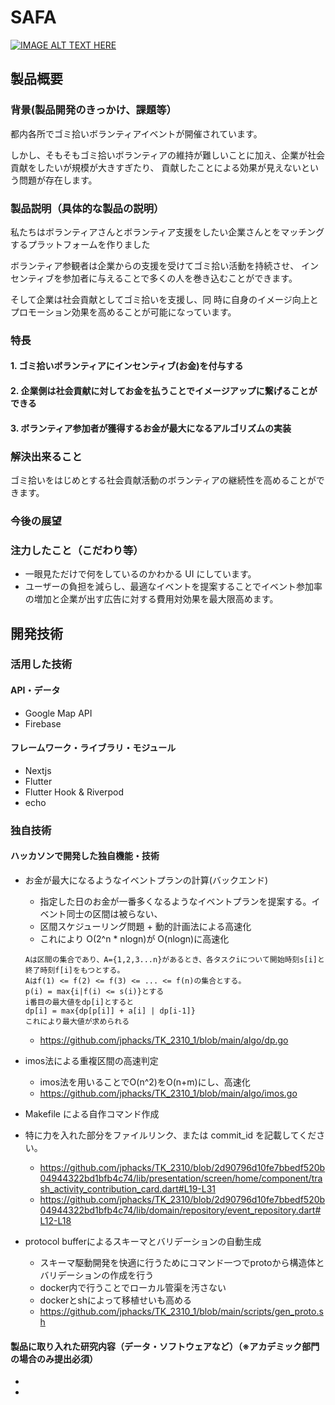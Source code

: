 # SAFA

[![IMAGE ALT TEXT HERE](https://jphacks.com/wp-content/uploads/2023/07/JPHACKS2023_ogp.png)](https://www.youtube.com/watch?v=yYRQEdfGjEg)

## 製品概要

### 背景(製品開発のきっかけ、課題等）

都内各所でゴミ拾いボランティアイベントが開催されています。

しかし、そもそもゴミ拾いボランティアの維持が難しいことに加え、企業が社会貢献をしたいが規模が大きすぎたり、
貢献したことによる効果が見えないという問題が存在します。

### 製品説明（具体的な製品の説明）

私たちはボランティアさんとボランティア支援をしたい企業さんとをマッチングするプラットフォームを作りました

ボランティア参観者は企業からの支援を受けてゴミ拾い活動を持続させ、
インセンティブを参加者に与えることで多くの人を巻き込むことができます。

そして企業は社会貢献としてゴミ拾いを支援し、同
時に自身のイメージ向上とプロモーション効果を高めることが可能になっています。

### 特長

#### 1. ゴミ拾いボランティアにインセンティブ(お金)を付与する

#### 2. 企業側は社会貢献に対してお金を払うことでイメージアップに繋げることができる

#### 3. ボランティア参加者が獲得するお金が最大になるアルゴリズムの実装

### 解決出来ること

ゴミ拾いをはじめとする社会貢献活動のボランティアの継続性を高めることができます。

### 今後の展望

### 注力したこと（こだわり等）

- 一眼見ただけで何をしているのかわかる UI にしています。
- ユーザーの負担を減らし、最適なイベントを提案することでイベント参加率の増加と企業が出す広告に対する費用対効果を最大限高めます。

## 開発技術

### 活用した技術

#### API・データ

- Google Map API
- Firebase

#### フレームワーク・ライブラリ・モジュール

- Nextjs
- Flutter
- Flutter Hook & Riverpod
- echo

### 独自技術

#### ハッカソンで開発した独自機能・技術

- お金が最大になるようなイベントプランの計算(バックエンド)

  - 指定した日のお金が一番多くなるようなイベントプランを提案する。イベント同士の区間は被らない、
  - 区間スケジューリング問題 + 動的計画法による高速化
  - これにより O(2^n \* nlogn)が O(nlogn)に高速化

  ```
  Aは区間の集合であり、A={1,2,3...n}があるとき、各タスクiについて開始時刻s[i]と終了時刻f[i]をもつとする。
  Aはf(1) <= f(2) <= f(3) <= ... <= f(n)の集合とする。
  p(i) = max{i|f(i) <= s(i)}とする
  i番目の最大値をdp[i]とすると
  dp[i] = max{dp[p[i]] + a[i] | dp[i-1]}
  これにより最大値が求められる
  ```

  - https://github.com/jphacks/TK_2310_1/blob/main/algo/dp.go

- imos法による重複区間の高速判定
  - imos法を用いることでO(n^2)をO(n+m)にし、高速化
  - https://github.com/jphacks/TK_2310_1/blob/main/algo/imos.go

- Makefile による自作コマンド作成
- 特に力を入れた部分をファイルリンク、または commit_id を記載してください。
  - https://github.com/jphacks/TK_2310/blob/2d90796d10fe7bbedf520b04944322bd1bfb4c74/lib/presentation/screen/home/component/trash_activity_contribution_card.dart#L19-L31
  - https://github.com/jphacks/TK_2310/blob/2d90796d10fe7bbedf520b04944322bd1bfb4c74/lib/domain/repository/event_repository.dart#L12-L18

- protocol bufferによるスキーマとバリデーションの自動生成
  - スキーマ駆動開発を快適に行うためにコマンド一つでprotoから構造体とバリデーションの作成を行う
  - docker内で行うことでローカル管渠を汚さない
  - dockerとshによって移植せいも高める
  - https://github.com/jphacks/TK_2310_1/blob/main/scripts/gen_proto.sh



#### 製品に取り入れた研究内容（データ・ソフトウェアなど）（※アカデミック部門の場合のみ提出必須）

-
-
